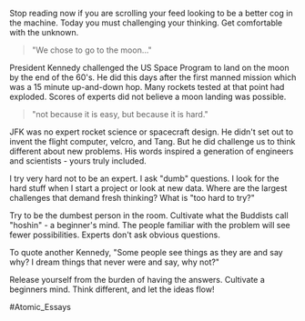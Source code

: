 Stop reading now if you are scrolling your feed looking to be a better cog in the machine. Today you must challenging your thinking. Get comfortable with the unknown. 

> "We chose to go to the moon..."

President Kennedy challenged the US Space Program to land on the moon by the end of the 60's. He did this days after the first manned mission which was a 15 minute up-and-down hop. Many rockets tested at that point had exploded. Scores of experts did not believe a moon landing was possible.

> "not because it is easy, but because it is hard." 

JFK was no expert rocket science or spacecraft design. He didn't set out to invent the flight computer, velcro, and Tang. But he did challenge us to think different about new problems. His words inspired a generation of engineers and scientists - yours truly included. 

I try very hard not to be an expert. I ask "dumb" questions. I look for the hard stuff when I start a project or look at new data. Where are the largest challenges that demand fresh thinking? What is "too hard to try?" 

Try to be the dumbest person in the room. Cultivate what the Buddists call "hoshin" - a beginner's mind. The people familiar with the problem will see fewer possibilities. Experts don't ask obvious questions. 

To quote another Kennedy, "Some people see things as they are and say why?  I dream things that never were and say, why not?" 

Release yourself from the burden of having the answers. Cultivate a beginners mind. Think different, and let the ideas flow!

#Atomic_Essays
